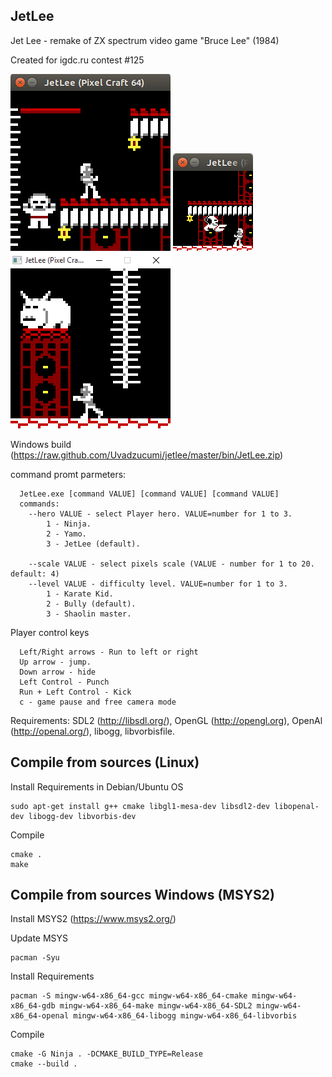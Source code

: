 JetLee
------

Jet Lee - remake of ZX spectrum video game "Bruce Lee" (1984)

Created for igdc.ru contest #125

![screenshot](https://github.com/Uvadzucumi/JetLee/blob/master/data/scr/scr-01.png?raw=true)
![screenshot](https://github.com/Uvadzucumi/JetLee/blob/master/data/scr/scr-02.png?raw=true)
![screenshot](https://github.com/Uvadzucumi/JetLee/blob/master/data/scr/scr-03.png?raw=true)

Windows build (https://raw.github.com/Uvadzucumi/jetlee/master/bin/JetLee.zip)


command promt parmeters:
```
  JetLee.exe [command VALUE] [command VALUE] [command VALUE]
  commands:
    --hero VALUE - select Player hero. VALUE=number for 1 to 3.
        1 - Ninja.
        2 - Yamo.
        3 - JetLee (default).

    --scale VALUE - select pixels scale (VALUE - number for 1 to 20. default: 4)
    --level VALUE - difficulty level. VALUE=number for 1 to 3.
        1 - Karate Kid.
        2 - Bully (default).
        3 - Shaolin master.
```

Player control keys
```
  Left/Right arrows - Run to left or right
  Up arrow - jump.
  Down arrow - hide
  Left Control - Punch
  Run + Left Control - Kick
  c - game pause and free camera mode
```

Requirements: SDL2 (http://libsdl.org/), OpenGL (http://opengl.org), OpenAl (http://openal.org/), libogg, libvorbisfile.

Compile from sources (Linux)
----------------------------

Install Requirements in Debian/Ubuntu OS
```
sudo apt-get install g++ cmake libgl1-mesa-dev libsdl2-dev libopenal-dev libogg-dev libvorbis-dev
```
Compile
```
cmake .
make
```
Compile from sources Windows (MSYS2)
------------------------------------

Install MSYS2 (https://www.msys2.org/)

Update MSYS
```
pacman -Syu
```
Install Requirements
```
pacman -S mingw-w64-x86_64-gcc mingw-w64-x86_64-cmake mingw-w64-x86_64-gdb mingw-w64-x86_64-make mingw-w64-x86_64-SDL2 mingw-w64-x86_64-openal mingw-w64-x86_64-libogg mingw-w64-x86_64-libvorbis
```
Compile
```
cmake -G Ninja . -DCMAKE_BUILD_TYPE=Release
cmake --build .
```

